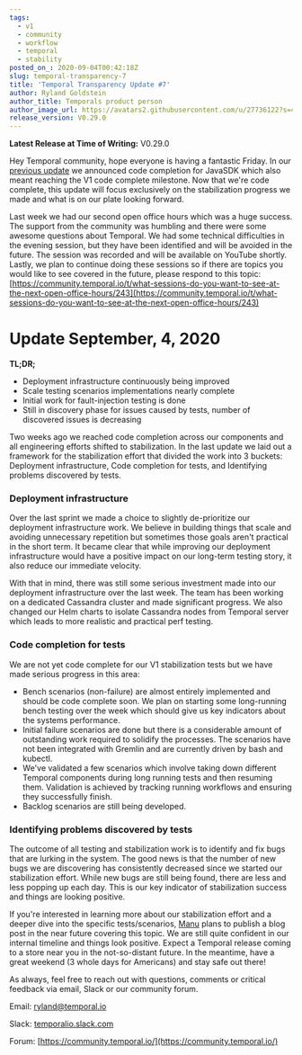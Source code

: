 ```yaml
---
tags:
  - v1
  - community
  - workflow
  - temporal
  - stability
posted_on_: 2020-09-04T00:42:18Z
slug: temporal-transparency-7
title: 'Temporal Transparency Update #7'
author: Ryland Goldstein
author_title: Temporals product person
author_image_url: https://avatars2.githubusercontent.com/u/27736122?s=460&u=7b6a3e58ec7ed7157f23f51e91a2f4cd2028d606&v=4
release_version: V0.29.0
---
```


<!--truncate-->

**Latest Release at Time of Writing:** V0.29.0

Hey Temporal community, hope everyone is having a fantastic Friday. In our [previous update](https://docs.temporal.io/blog/temporal-transparency-6) we announced code completion for JavaSDK which also meant reaching the V1 code complete milestone. Now that we're code complete, this update will focus exclusively on the stabilization progress we made and what is on our plate looking forward.

Last week we had our second open office hours which was a huge success. The support from the community was humbling and there were some awesome questions about Temporal. We had some technical difficulties in the evening session, but they have been identified and will be avoided in the future. The session was recorded and will be available on YouTube shortly. Lastly, we plan to continue doing these sessions so if there are topics you would like to see covered in the future, please respond to this topic:
[https://community.temporal.io/t/what-sessions-do-you-want-to-see-at-the-next-open-office-hours/243](https://community.temporal.io/t/what-sessions-do-you-want-to-see-at-the-next-open-office-hours/243)

# Update September, 4, 2020

**TL;DR;**

- Deployment infrastructure continuously being improved
- Scale testing scenarios implementations nearly complete
- Initial work for fault-injection testing is done
- Still in discovery phase for issues caused by tests, number of discovered issues is decreasing

Two weeks ago we reached code completion across our components and all engineering efforts shifted to stabilization. In the last update we laid out a framework for the stabilization effort that divided the work into 3 buckets: Deployment infrastructure, Code completion for tests, and Identifying problems discovered by tests.

### Deployment infrastructure

Over the last sprint we made a choice to slightly de-prioritize our deployment infrastructure work. We believe in building things that scale and avoiding unnecessary repetition but sometimes those goals aren't practical in the short term. It became clear that while improving our deployment infrastructure would have a positive impact on our long-term testing story, it also reduce our immediate velocity.

With that in mind, there was still some serious investment made into our deployment infrastructure over the last week. The team has been working on a dedicated Cassandra cluster and made significant progress. We also changed our Helm charts to isolate Cassandra nodes from Temporal server which leads to more realistic and practical perf testing.

### Code completion for tests

We are not yet code complete for our V1 stabilization tests but we have made serious progress in this area:

- Bench scenarios (non-failure) are almost entirely implemented and should be code complete soon. We plan on starting some long-running bench testing over the week which should give us key indicators about the systems performance.
- Initial failure scenarios are done but there is a considerable amount of outstanding work required to solidify the processes. The scenarios have not been integrated with Gremlin and are currently driven by bash and kubectl.
- We've validated a few scenarios which involve taking down different Temporal components during long running tests and then resuming them. Validation is achieved by tracking running workflows and ensuring they successfully finish.
- Backlog scenarios are still being developed.

### Identifying problems discovered by tests

The outcome of all testing and stabilization work is to identify and fix bugs that are lurking in the system. The good news is that the number of new bugs we are discovering has consistently decreased since we started our stabilization effort. While new bugs are still being found, there are less and less popping up each day. This is our key indicator of stabilization success and things are looking positive.

If you're interested in learning more about our stabilization effort and a deeper dive into the specific tests/scenarios, [Manu](https://github.com/temporalio/team) plans to publish a blog post in the near future covering this topic. We are still quite confident in our internal timeline and things look positive. Expect a Temporal release coming to a store near you in the not-so-distant future. In the meantime, have a great weekend (3 whole days for Americans) and stay safe out there!

As always, feel free to reach out with questions, comments or critical feedback via email, Slack or our community forum.

Email: [ryland@temporal.io](mailto:ryland@temporal.io)

Slack: [temporalio.slack.com](https://join.slack.com/t/temporalio/shared_invite/zt-onhti57l-J0bl~Tr7MqSUnIc1upjRkw)

Forum: [https://community.temporal.io/](https://community.temporal.io/)
